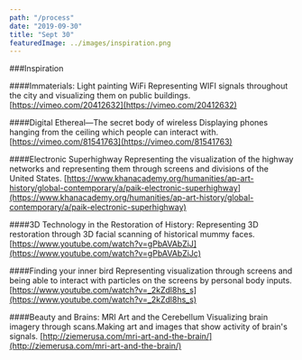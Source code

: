 ```yaml
---
path: "/process"
date: "2019-09-30"
title: "Sept 30"
featuredImage: ../images/inspiration.png
---
```


###Inspiration

####Immaterials: Light painting WiFi
Representing WIFI signals throughout the city and visualizing them on public buildings.
[https://vimeo.com/20412632](https://vimeo.com/20412632)

####Digital Ethereal—The secret body of wireless
Displaying phones hanging from the ceiling which people can interact with.
[https://vimeo.com/81541763](https://vimeo.com/81541763)

####Electronic Superhighway
Representing the visualization of the highway networks and representing them through screens and divisions of the United States.
[https://www.khanacademy.org/humanities/ap-art-history/global-contemporary/a/paik-electronic-superhighway](https://www.khanacademy.org/humanities/ap-art-history/global-contemporary/a/paik-electronic-superhighway)

####3D Technology in the Restoration of History:
Representing 3D restoration through 3D facial scanning of historical mummy faces.
[https://www.youtube.com/watch?v=gPbAVAbZiJ](https://www.youtube.com/watch?v=gPbAVAbZiJc)

####Finding your inner bird
Representing visualization through screens and being able to interact with particles on the screens by personal body inputs.
[https://www.youtube.com/watch?v=_2kZdl8hs_s](https://www.youtube.com/watch?v=_2kZdl8hs_s)

####Beauty and Brains: MRI Art and the Cerebellum
Visualizing brain imagery through scans.Making art and images that show activity of brain's signals.
[http://ziemerusa.com/mri-art-and-the-brain/](http://ziemerusa.com/mri-art-and-the-brain/)
